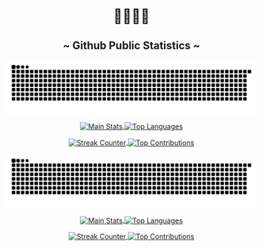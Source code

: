 <h1 align="center"> 👋🏻👋🏻 </h1>

<!-- PROFILE STATS -->
<h2 align="center"> ~ Github Public Statistics ~ </h2>

  <!-- DARK MODE -->
  <p align="center" style="width: 100%;">
    <a href="https://github.com/AvrilMZ#gh-dark-mode-only">
      <!-- Snake -->
      <img align="center" src="https://raw.githubusercontent.com/AvrilMZ/AvrilMZ/output/github-contribution-grid-snake-dark.svg#gh-dark-mode-only" alt="AvrilMZ"/>
    </a>
  </p>
  <p align="center" style="width: 100%;">
    <a href="https://github.com/AvrilMZ#gh-dark-mode-only">
      <!-- Main Stats -->
      <img align="center" style="width: 49%;" src="https://github-readme-stats.vercel.app/api?username=AvrilMZ&show=prs_merged&show_icons=true&hide=contribs,prs&hide_border=true&theme=dracula#gh-dark-mode-only" alt="Main Stats"/>
      <!-- Most Used Languages -->
      <img align="center" style="width: 49%;" src="https://github-readme-stats.vercel.app/api/top-langs/?username=AvrilMZ&hide_border=true&theme=dracula#gh-dark-mode-only" alt="Top Languages"/>
    </a>
  </p>
  <p align="center" style="width: 100%;">
    <a href="https://github.com/AvrilMZ#gh-dark-mode-only">
      <!-- Streak -->
      <img align="center" style="width: 49%;" src="https://streak-stats.demolab.com?user=AvrilMZ&theme=dracula&hide_border=true&date_format=j%20M%5B%20Y%5D&hide_total_contributions=true#gh-dark-mode-only" alt="Streak Counter"/>
      <!-- Top Contributions -->
      <img align="center" style="width: 49%;" src="https://github-contributor-stats.vercel.app/api?username=AvrilMZ&limit=3&theme=dracula&hide_border=true&show_owner=true&combine_all_yearly_contributions=true#gh-dark-mode-only" alt="Top Contributions"/>
    </a>
  </p>
  
  <!-- LIGHT MODE -->
  <p align="center" style="width: 100%;">
    <a href="https://github.com/AvrilMZ#gh-light-mode-only">
      <!-- Snake -->
      <img align="center" style="width: 100%;" src="https://raw.githubusercontent.com/AvrilMZ/AvrilMZ/output/github-contribution-grid-snake.svg#gh-light-mode-only" alt="AvrilMZ"/>
    </a>
  </p>
  <p align="center" style="width: 100%;">
    <a href="https://github.com/AvrilMZ#gh-light-mode-only">
      <!-- Main Stats -->
      <img align="center" style="width: 49%;" src="https://github-readme-stats.vercel.app/api?username=AvrilMZ&show=prs_merged&show_icons=true&hide=contribs,prs&hide_border=true&theme=default#gh-light-mode-only" alt="Main Stats"/>
      <!-- Most Used Languages -->
      <img align="center" style="width: 49%;" src="https://github-readme-stats.vercel.app/api/top-langs/?username=AvrilMZ&hide_border=true&theme=default#gh-light-mode-only" alt="Top Languages"/>
    </a>
  </p>
  <p align="center" style="width: 100%;">
    <a href="https://github.com/AvrilMZ#gh-light-mode-only">
      <!-- Streak -->
      <img align="center" style="width: 49%;" src="https://streak-stats.demolab.com?user=AvrilMZ&theme=default&hide_border=true&date_format=j%20M%5B%20Y%5D&hide_total_contributions=true#gh-light-mode-only" alt="Streak Counter"/>
      <!-- Top Contributions -->
      <img align="center" style="width: 49%;" src="https://github-contributor-stats.vercel.app/api?username=AvrilMZ&limit=3&theme=default&hide_border=true&show_owner=true&combine_all_yearly_contributions=true#gh-light-mode-only" alt="Top Contributions"/>
    </a>
  </p>

<!--
<div style="display: flex; justify-content: center; align-items: center; flex-wrap: wrap;">
-->
  <!-- EXTRA PINNED REPOSITORY -->
  <!-- Dark Mode -->
<!--
  <a href="https://github.com/AvrilMZ#gh-dark-mode-only" style="margin-right: 10px;">
    <img src="https://github-readme-stats.vercel.app/        LINK_DEL_REPO       &hide_border=true&theme=dracula#gh-dark-mode-only" alt="Pinned Repo"/>
  </a>
-->
  <!-- Light Mode -->
<!--
  <a href="https://github.com/AvrilMZ#gh-light-mode-only">
    <img src="https://github-readme-stats.vercel.app/        LINK_DEL_REPO       &hide_border=true&theme=default#gh-light-mode-only" alt="Pinned Repo"/>
  </a>
</div>
-->
